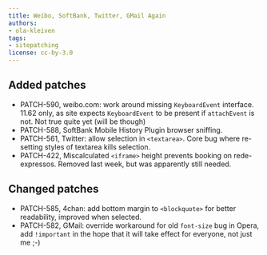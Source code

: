 ```yaml
---
title: Weibo, SoftBank, Twitter, GMail Again
authors:
- ola-kleiven
tags:
- sitepatching
license: cc-by-3.0
---
```


## Added patches

- PATCH-590, weibo.com: work around missing `KeyboardEvent` interface. 11.62 only, as site expects `KeyboardEvent` to be present if `attachEvent` is not. Not true quite yet (will be though)
- PATCH-588, SoftBank Mobile History Plugin browser sniffing.
- PATCH-561, Twitter: allow selection in `<textarea>`. Core bug where re-setting styles of textarea kills selection.
- PATCH-422, Miscalculated `<iframe>` height prevents booking on rede-expressos. Removed last week, but was apparently still needed.

## Changed patches

- PATCH-585, 4chan: add bottom margin to `<blockquote>` for better readability, improved when selected.
- PATCH-582, GMail: override workaround for old `font-size` bug in Opera, add `!important` in the hope that it will take effect for everyone, not just me ;-)
